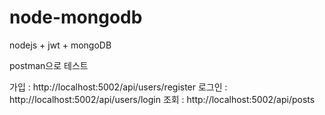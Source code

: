 # node-mongodb

nodejs + jwt + mongoDB

postman으로 테스트

가입 : http://localhost:5002/api/users/register
로그인 : http://localhost:5002/api/users/login
조회 : http://localhost:5002/api/posts

